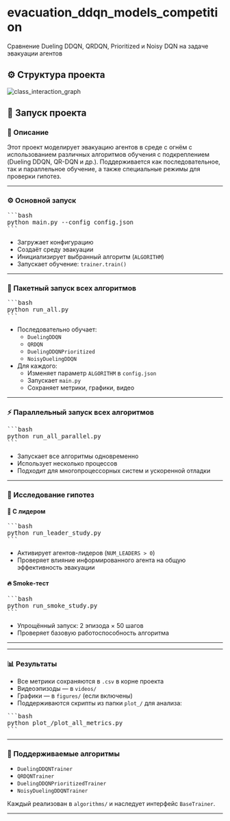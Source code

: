 # evacuation_ddqn_models_competition
Сравнение Dueling DDQN, QRDQN, Prioritized и Noisy DQN на задаче эвакуации агентов

## ⚙️ Структура проекта
![class_interaction_graph](https://github.com/user-attachments/assets/d55ef0ab-d875-45bc-bee1-979b03cab498)


## 🚀 Запуск проекта

### 📄 Описание
Этот проект моделирует эвакуацию агентов в среде с огнём с использованием различных алгоритмов обучения с подкреплением (Dueling DDQN, QR-DQN и др.). Поддерживается как последовательное, так и параллельное обучение, а также специальные режимы для проверки гипотез.

---

### ⚙️ Основной запуск

<pre>
```bash
python main.py --config config.json
```
</pre>

- Загружает конфигурацию
- Создаёт среду эвакуации
- Инициализирует выбранный алгоритм (`ALGORITHM`)
- Запускает обучение: `trainer.train()`

---

### 🔁 Пакетный запуск всех алгоритмов

<pre>
```bash
python run_all.py
```
</pre>

- Последовательно обучает:
  - `DuelingDDQN`
  - `QRDQN`
  - `DuelingDDQNPrioritized`
  - `NoisyDuelingDDQN`
- Для каждого:
  - Изменяет параметр `ALGORITHM` в `config.json`
  - Запускает `main.py`
  - Сохраняет метрики, графики, видео

---

### ⚡ Параллельный запуск всех алгоритмов

<pre>
```bash
python run_all_parallel.py
```
</pre>

- Запускает все алгоритмы одновременно
- Использует несколько процессов
- Подходит для многопроцессорных систем и ускоренной отладки

---

### 🧠 Исследование гипотез

#### 📍 С лидером

<pre>
```bash
python run_leader_study.py
```
</pre>

- Активирует агентов-лидеров (`NUM_LEADERS > 0`)
- Проверяет влияние информированного агента на общую эффективность эвакуации

#### 🔥 Smoke-тест

<pre>
```bash
python run_smoke_study.py
```
</pre>

- Упрощённый запуск: 2 эпизода × 50 шагов
- Проверяет базовую работоспособность алгоритма

---

---

### 📊 Результаты

- Все метрики сохраняются в `.csv` в корне проекта
- Видеоэпизоды — в `videos/`
- Графики — в `figures/` (если включены)
- Поддерживаются скрипты из папки `plot_/` для анализа:

<pre>
```bash
python plot_/plot_all_metrics.py
```
</pre>

---

### 📁 Поддерживаемые алгоритмы

- `DuelingDDQNTrainer`
- `QRDQNTrainer`
- `DuelingDDQNPrioritizedTrainer`
- `NoisyDuelingDDQNTrainer`

Каждый реализован в `algorithms/` и наследует интерфейс `BaseTrainer`.

---

